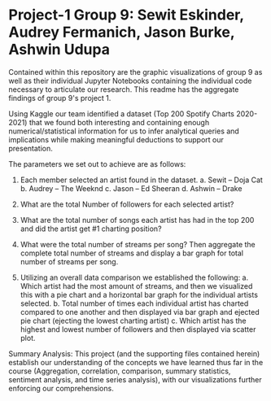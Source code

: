 # Project-1 Group 9: Sewit Eskinder, Audrey Fermanich, Jason Burke, Ashwin Udupa

Contained within this repository are the graphic visualizations of group 9 as well as their individual Jupyter Notebooks containing the individual code necessary to articulate our research. This readme has the aggregate findings of group 9's project 1.


Using Kaggle our team identified a dataset (Top 200 Spotify Charts 2020-2021) that we found both interesting and containing enough numerical/statistical information for us to infer analytical queries and implications while making meaningful deductions to support our presentation. 

The parameters we set out to achieve are as follows:

1. Each member selected an artist found in the dataset.
  a. Sewit – Doja Cat
  b. Audrey – The Weeknd
  c. Jason – Ed Sheeran
  d. Ashwin – Drake
  
2. What are the total Number of followers for each selected artist?
3. What are the total number of songs each artist has had in the top 200 and did the artist get #1 charting position?
4. What were the total number of streams per song? Then aggregate the complete total number of streams and display a bar graph for total number of streams per song.

5. Utilizing an overall data comparison we established the following:
  a. Which artist had the most amount of streams, and then we visualized this with a pie chart and a horizontal bar graph for the individual artists selected.
  b. Total number of times each individual artist has charted compared to one another and then displayed via bar graph and ejected pie chart (ejecting the lowest            charting artist)
  c. Which artist has the highest and lowest number of followers and then displayed via scatter plot.

Summary Analysis:
     This project (and the supporting files contained herein) establish our understanding of the concepts we have learned thus far in the course (Aggregation,                correlation, comparison, summary statistics, sentiment analysis, and time series analysis), with our visualizations further enforcing our comprehensions. 
    
